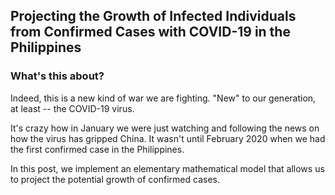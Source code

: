 ## Projecting the Growth of Infected Individuals from Confirmed Cases with COVID-19 in the Philippines

### What's this about?

Indeed, this is a new kind of war we are fighting. "New" to our generation, at least -- the COVID-19 virus.

It's crazy how in January we were just watching and following the news on how the virus has gripped China. It wasn't until February 2020 when we had the first confirmed case in the Philippines.

In this post, we implement an elementary mathematical model that allows us to project the potential growth of confirmed cases.
